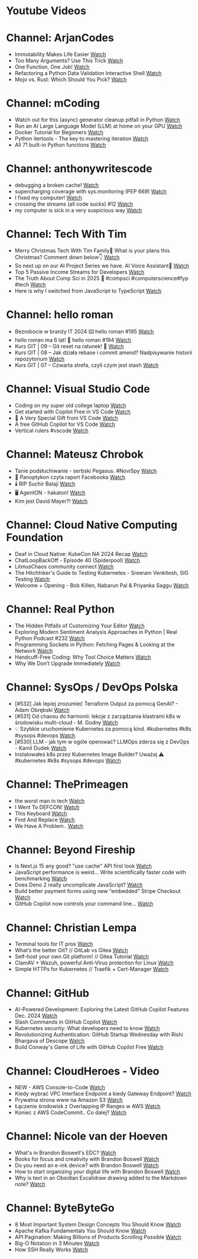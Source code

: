 
Youtube Videos
==============

# Channel: ArjanCodes
  
 - Immutability Makes Life Easier  [Watch](https://youtu.be/DMIjwpRW1Fk)  
 - Too Many Arguments? Use This Trick  [Watch](https://youtu.be/ybaLf6mJ8y8)  
 - One Function, One Job!  [Watch](https://youtu.be/gWS4VHUJbe0)  
 - Refactoring a Python Data Validation Interactive Shell  [Watch](https://youtu.be/YWKd-S0m9YA)  
 - Mojo vs. Rust: Which Should You Pick?  [Watch](https://youtu.be/8tf-9ekVD-s)
# Channel: mCoding
  
 - Watch out for this (async) generator cleanup pitfall in Python  [Watch](https://youtu.be/N56Jrqc7SBk)  
 - Run an AI Large Language Model (LLM) at home on your GPU  [Watch](https://youtu.be/RejIVgfER-4)  
 - Docker Tutorial for Beginners  [Watch](https://youtu.be/b0HMimUb4f0)  
 - Python itertools - The key to mastering iteration  [Watch](https://youtu.be/1p7xa_BHYDs)  
 - All 71 built-in Python functions  [Watch](https://youtu.be/7Qu_KXc7xSI)
# Channel: anthonywritescode
  
 - debugging a broken cache!  [Watch](https://youtu.be/bhUk7Vog108)  
 - supercharging coverage with sys.monitoring (PEP 669)  [Watch](https://youtu.be/_JwwSVPg9RI)  
 - I fixed my computer!  [Watch](https://youtu.be/mUir3YYBudI)  
 - crossing the streams (all code sucks) #12  [Watch](https://youtu.be/bOKt0DnttxI)  
 - my computer is sick in a very suspicious way  [Watch](https://youtu.be/l-RjeirBNMQ)
# Channel: Tech With Tim
  
 - Merry Christmas Tech With Tim Family🎄 What is your plans this Christmas? Comment down below👇  [Watch](https://youtu.be/AfkThO18cxc)  
 - So next up on our AI Project Series we have. AI Voice Assistant🤖  [Watch](https://youtu.be/M_EmE5xdUvg)  
 - Top 5 Passive Income Streams for Developers  [Watch](https://youtu.be/qIOoX85v7vs)  
 - The Truth About Comp Sci in 2025 👀 #compsci #computerscience#fyp #tech  [Watch](https://youtu.be/s75WI6rOUfI)  
 - Here is why I switched from JavaScript to TypeScript  [Watch](https://youtu.be/PF5SrWbQ8nY)
# Channel: hello roman
  
 - Bezrobocie w branży IT 2024 ⌨️ hello roman #195  [Watch](https://youtu.be/3A0h9uNj0Z4)  
 - hello roman ma 6 lat!  🎉  hello roman #194  [Watch](https://youtu.be/2VcweF4sVRE)  
 - Kurs GIT | 09 – Git reset na ratunek! 🛟  [Watch](https://youtu.be/vri36csppEY)  
 - Kurs GIT | 08 – Jak działa rebase i commit amend? Nadpisywanie historii repozytorium  [Watch](https://youtu.be/4GKI4Gz97TE)  
 - Kurs GIT | 07 – Czwarta strefa, czyli czym jest stash  [Watch](https://youtu.be/T9n2tF60cY0)
# Channel: Visual Studio Code
  
 - Coding on my super old college laptop  [Watch](https://youtu.be/BtCSS9cto2M)  
 - Get started with Copilot Free in VS Code  [Watch](https://youtu.be/X_Aet9ndh_Y)  
 - 🔴 A Very Special Gift from VS Code  [Watch](https://youtu.be/CijHJBR9KbQ)  
 - A free GitHub Copilot for VS Code  [Watch](https://youtu.be/pm4hY8fG58g)  
 - Vertical rulers #vscode  [Watch](https://youtu.be/HPKBkJPs2DM)
# Channel: Mateusz Chrobok
  
 - Tanie podsłuchiwanie - serbski Pegasus. #NoviSpy  [Watch](https://youtu.be/-MnJmNlfC1I)  
 - 📖  Panoptykon czyta raport Facebooka  [Watch](https://youtu.be/MDIbNeGeniQ)  
 - 🕯️ RIP Suchir Balaji  [Watch](https://youtu.be/U-wErWO4kto)  
 - 🖥️ AgentON - hakaton!  [Watch](https://youtu.be/_I-nyf5e4oA)  
 - Kim jest David Mayer?!  [Watch](https://youtu.be/jqTGmS-961k)
# Channel: Cloud Native Computing Foundation
  
 - Deaf in Cloud Native: KubeCon NA 2024 Recap  [Watch](https://youtu.be/4n6n-LPlI_k)  
 - ChatLoopBackOff - Episode 40 (Spiderpool)  [Watch](https://youtu.be/GiCOnFCwRno)  
 - LitmusChaos community connect  [Watch](https://youtu.be/1NrLu3HiW_I)  
 - The Hitchhiker's Guide to Testing Kubernetes - Sreeram Venkitesh, SIG Testing  [Watch](https://youtu.be/CH0H47Ov8fA)  
 - Welcome + Opening - Bob Killen, Nabarun Pal & Priyanka Saggu  [Watch](https://youtu.be/HzuuRwvaU90)
# Channel: Real Python
  
 - The Hidden Pitfalls of Customizing Your Editor  [Watch](https://youtu.be/8fzgqymYhZw)  
 - Exploring Modern Sentiment Analysis Approaches in Python  | Real Python Podcast #232  [Watch](https://youtu.be/5UkgTvYj17g)  
 - Programming Sockets in Python: Fetching Pages & Looking at the Network  [Watch](https://youtu.be/wwdDmdap_Oc)  
 - Handcuff-Free Coding: Why Tool Choice Matters  [Watch](https://youtu.be/H_9rl6KyhqQ)  
 - Why We Don’t Upgrade Immediately  [Watch](https://youtu.be/IKkKj5fw2Lg)
# Channel: SysOps / DevOps Polska
  
 - [#532] Jak lepiej zrozumieć Terraform Output za pomocą GenAI? - Adam Obrębski  [Watch](https://youtu.be/Lj2-2Qy6E8k)  
 - [#531] Od chaosu do harmonii: lekcje z zarządzania klastrami k8s w środowisku multi-cloud - M. Godny  [Watch](https://youtu.be/KyxcjaaFC0g)  
 - 💡 Szybkie uruchomienie Kubernetes za pomocą kind.  #kubernetes #k8s #sysops #devops  [Watch](https://youtu.be/hZI9aPIJRZg)  
 - [#530] LLM - jak tym w ogóle operować? LLMOps zderza się z DevOps - Kamil Dudek  [Watch](https://youtu.be/PPg3C5e870A)  
 - Instalowałeś k8s przez Kubernetes Image Builder? Uważaj ⚠️ #kubernetes #k8s #sysops #devops  [Watch](https://youtu.be/nB4vxQ3NfOc)
# Channel: ThePrimeagen
  
 - the worst man in tech  [Watch](https://youtu.be/A_XGsAl-LqY)  
 - I Went To DEFCON!  [Watch](https://youtu.be/GwcFxTuMYmU)  
 - This Keyboard  [Watch](https://youtu.be/dhuX9t2j5Hc)  
 - Find And Replace  [Watch](https://youtu.be/v2a6Nv7RSd0)  
 - We Have A Problem..  [Watch](https://youtu.be/1-0r90bm6CE)
# Channel: Beyond Fireship
  
 - Is Next.js 15 any good? "use cache" API first look  [Watch](https://youtu.be/xWkozeculPo)  
 - JavaScript performance is weird... Write scientifically faster code with benchmarking  [Watch](https://youtu.be/_pWA4rbzvIg)  
 - Does Deno 2 really uncomplicate JavaScript?  [Watch](https://youtu.be/8IHhvkaVqVE)  
 - Build better payment forms using new “embedded” Stripe Checkout  [Watch](https://youtu.be/7WFXl4-aCxs)  
 - GitHub Copilot now controls your command line...  [Watch](https://youtu.be/P8MfgV9us4o)
# Channel: Christian Lempa
  
 - Terminal tools for IT pros  [Watch](https://youtu.be/79rmEOrd5u8)  
 - What’s the better Git? // GitLab vs Gitea  [Watch](https://youtu.be/SpXAdOeE1YU)  
 - Self-host your own Git platform! // Gitea Tutorial  [Watch](https://youtu.be/Kg0ct2lBUVg)  
 - ClamAV + Wazuh, powerful Anti-Virus protection for Linux  [Watch](https://youtu.be/9e45TQ61H14)  
 - Simple HTTPs for Kubernetes // Traefik + Cert-Manager  [Watch](https://youtu.be/vJweuU6Qrgo)
# Channel: GitHub
  
 - AI-Powered Development: Exploring the Latest GitHub Copilot Features Dec. 2024  [Watch](https://youtu.be/07mUcfiTpag)  
 - Slash Commands in GitHub Copilot  [Watch](https://youtu.be/Ipm6noRuC-Y)  
 - Kubernetes security: What developers need to know  [Watch](https://youtu.be/X6pbFjblcc4)  
 - Revolutionizing Authentication: GitHub Startup Wednesday with Rishi Bhargava of Descope  [Watch](https://youtu.be/S1e3YYMKSjA)  
 - Build Conway's Game of Life with GitHub Copilot Free  [Watch](https://youtu.be/pGV_T6g1hcU)
# Channel: CloudHeroes - Video
  
 - NEW - AWS Console-to-Code  [Watch](https://youtu.be/_usWUKodGy8)  
 - Kiedy wybrać VPC Interface Endpoint a kiedy Gateway Endpoint?  [Watch](https://youtu.be/viF5pT-HReI)  
 - Prywatna strona www na Amazon S3  [Watch](https://youtu.be/483QNc4XXBc)  
 - Łączenie środowisk z Overlapping IP Ranges w AWS  [Watch](https://youtu.be/71qb57dMMFs)  
 - Koniec z AWS CodeCommit.. Co dalej?  [Watch](https://youtu.be/fkggBFBDOVk)
# Channel: Nicole van der Hoeven
  
 - What's in Brandon Boswell's EDC?  [Watch](https://youtu.be/Noswl0jCA4k)  
 - Books for focus and creativity with Brandon Boswell  [Watch](https://youtu.be/Ugc4U8Rx7RM)  
 - Do you need an e-ink device? with Brandon Boswell  [Watch](https://youtu.be/uUKPV6mWMFM)  
 - How to start organizing your digital life with Brandon Boswell  [Watch](https://youtu.be/Ykhyw3T3ICU)  
 - Why is text in an Obsidian Excalidraw drawing added to the Markdown note?  [Watch](https://youtu.be/HG5IuDIWHgY)
# Channel: ByteByteGo
  
 - 8 Most Important System Design Concepts You Should Know  [Watch](https://youtu.be/BTjxUS_PylA)  
 - Apache Kafka Fundamentals You Should Know  [Watch](https://youtu.be/-RDyEFvnTXI)  
 - API Pagination: Making Billions of Products Scrolling Possible  [Watch](https://youtu.be/14K_a2kKTxU)  
 - Big-O Notation in 3 Minutes  [Watch](https://youtu.be/x2CRZaN2xgM)  
 - How SSH Really Works  [Watch](https://youtu.be/rlMfRa7vfO8)